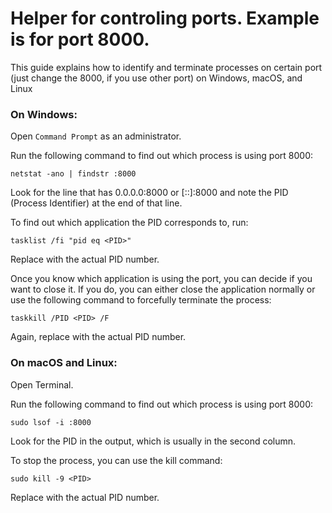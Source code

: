 # Helper for controling ports. Example is for port 8000.

This guide explains how to identify and terminate processes on certain port (just change the 8000, if you use other port) on Windows, macOS, and Linux

### On Windows:

Open `Command Prompt` as an administrator.

Run the following command to find out which process is using port 8000:

```
netstat -ano | findstr :8000
```

Look for the line that has 0.0.0.0:8000 or [::]:8000 and note the PID (Process Identifier) at the end of that line.

To find out which application the PID corresponds to, run:

```
tasklist /fi "pid eq <PID>"
```

Replace <PID> with the actual PID number.

Once you know which application is using the port, you can decide if you want to close it. If you do, you can either close the application normally or use the following command to forcefully terminate the process:

```
taskkill /PID <PID> /F
```

Again, replace <PID> with the actual PID number.

### On macOS and Linux:

Open Terminal.

Run the following command to find out which process is using port 8000:

```
sudo lsof -i :8000
```

Look for the PID in the output, which is usually in the second column.

To stop the process, you can use the kill command:

```
sudo kill -9 <PID>
```

Replace <PID> with the actual PID number.
